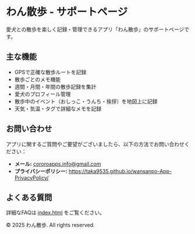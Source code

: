 # わん散歩 - サポートページ

愛犬との散歩を楽しく記録・管理できるアプリ「わん散歩」のサポートページです。

## 主な機能

- GPSで正確な散歩ルートを記録
- 散歩ごとのメモ機能
- 週間・月間・年間の散歩記録を集計
- 愛犬のプロフィール管理
- 散歩中のイベント（おしっこ・うんち・挨拶）を地図上に記録
- 天気・気温・タグで詳細なメモを記録

## お問い合わせ

アプリに関するご質問やご要望がございましたら、以下の方法でお問い合わせください：

- **メール:** cororoapps.info@gmail.com
- **プライバシーポリシー:** https://taka9535.github.io/wansanpo-App-PrivacyPolicy/

## よくある質問

詳細なFAQは [index.html](index.html) をご覧ください。

© 2025 わん散歩. All rights reserved. 